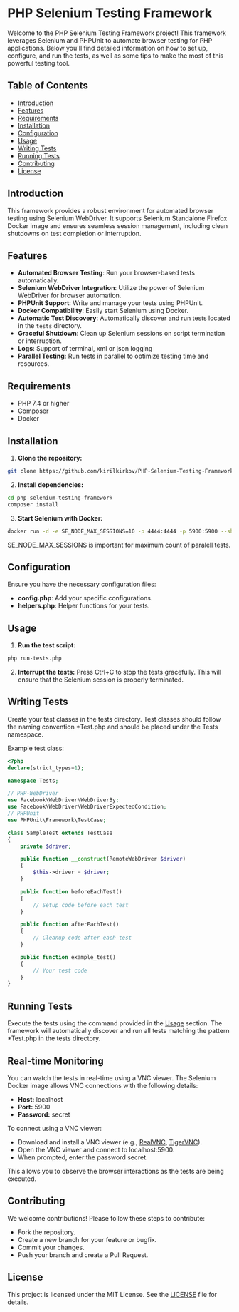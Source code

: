 # PHP Selenium Testing Framework

Welcome to the PHP Selenium Testing Framework project! This framework leverages Selenium and PHPUnit to automate browser testing for PHP applications. Below you'll find detailed information on how to set up, configure, and run the tests, as well as some tips to make the most of this powerful testing tool.

## Table of Contents

- [Introduction](#introduction)
- [Features](#features)
- [Requirements](#requirements)
- [Installation](#installation)
- [Configuration](#configuration)
- [Usage](#usage)
- [Writing Tests](#writing-tests)
- [Running Tests](#running-tests)
- [Contributing](#contributing)
- [License](#license)

## Introduction

This framework provides a robust environment for automated browser testing using Selenium WebDriver. It supports Selenium Standalone Firefox Docker image and ensures seamless session management, including clean shutdowns on test completion or interruption.

## Features

- **Automated Browser Testing**: Run your browser-based tests automatically.
- **Selenium WebDriver Integration**: Utilize the power of Selenium WebDriver for browser automation.
- **PHPUnit Support**: Write and manage your tests using PHPUnit.
- **Docker Compatibility**: Easily start Selenium using Docker.
- **Automatic Test Discovery**: Automatically discover and run tests located in the `tests` directory.
- **Graceful Shutdown**: Clean up Selenium sessions on script termination or interruption.
- **Logs**: Support of terminal, xml or json logging
- **Parallel Testing**: Run tests in parallel to optimize testing time and resources.

## Requirements

- PHP 7.4 or higher
- Composer
- Docker

## Installation

1. **Clone the repository:**
```bash
git clone https://github.com/kirilkirkov/PHP-Selenium-Testing-Framework.git
```
2. **Install dependencies:**
```bash
cd php-selenium-testing-framework
composer install
```
3. **Start Selenium with Docker:**
```bash
docker run -d -e SE_NODE_MAX_SESSIONS=10 -p 4444:4444 -p 5900:5900 --shm-size=2g --restart=always selenium/standalone-firefox:latest
```

<p>SE_NODE_MAX_SESSIONS is important for maximum count of paralell tests.</p>

## Configuration
Ensure you have the necessary configuration files:

- **config.php**: Add your specific configurations.
- **helpers.php**: Helper functions for your tests.

## Usage

1. **Run the test script:**
```bash
php run-tests.php
```

2. **Interrupt the tests:**
Press Ctrl+C to stop the tests gracefully. This will ensure that the Selenium session is properly terminated.

## Writing Tests
Create your test classes in the tests directory. Test classes should follow the naming convention *Test.php and should be placed under the Tests namespace.

Example test class:
```php
<?php
declare(strict_types=1);

namespace Tests;

// PHP-WebDriver
use Facebook\WebDriver\WebDriverBy;
use Facebook\WebDriver\WebDriverExpectedCondition;
// PHPUnit
use PHPUnit\Framework\TestCase;

class SampleTest extends TestCase
{
    private $driver;

    public function __construct(RemoteWebDriver $driver)
    {
        $this->driver = $driver;
    }

    public function beforeEachTest()
    {
        // Setup code before each test
    }

    public function afterEachTest()
    {
        // Cleanup code after each test
    }

    public function example_test()
    {
        // Your test code
    }
}
```

## Running Tests
Execute the tests using the command provided in the [Usage](#usage) section. The framework will automatically discover and run all tests matching the pattern *Test.php in the tests directory.

## Real-time Monitoring
You can watch the tests in real-time using a VNC viewer. The Selenium Docker image allows VNC connections with the following details:

- **Host:** localhost
- **Port:** 5900
- **Password:** secret

To connect using a VNC viewer:

- Download and install a VNC viewer (e.g., <a href="https://www.realvnc.com/en/">RealVNC</a>, <a href="https://tigervnc.org/">TigerVNC</a>).
- Open the VNC viewer and connect to localhost:5900.
- When prompted, enter the password secret.

This allows you to observe the browser interactions as the tests are being executed.

## Contributing
We welcome contributions! Please follow these steps to contribute:

- Fork the repository.
- Create a new branch for your feature or bugfix.
- Commit your changes.
- Push your branch and create a Pull Request.

## License
This project is licensed under the MIT License. See the <a href="https://github.com/kirilkirkov/PHP-Selenium-Testing-Framework/blob/main/LICENSE">LICENSE</a> file for details.

